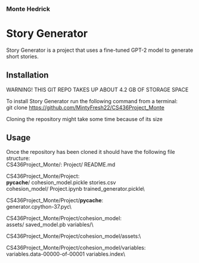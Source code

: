 ### Monte Hedrick
# Story Generator

Story Generator is a project that uses a fine-tuned GPT-2 model to generate short stories. 

## Installation

WARNING! THIS GIT REPO TAKES UP ABOUT 4.2 GB OF STORAGE SPACE

To install Story Generator run the following command from a terminal:\
git clone https://github.com/MintyFresh22/CS436Project_Monte

Cloning the repository might take some time because of its size

## Usage

Once the repository has been cloned it should have the following file structure:\
CS436Project_Monte/:
Project/  README.md

CS436Project_Monte/Project:\
__pycache__/     cohesion_model.pickle  stories.csv\
cohesion_model/  Project.ipynb          trained_generator.pickle\

CS436Project_Monte/Project/__pycache__:\
generator.cpython-37.pyc\

CS436Project_Monte/Project/cohesion_model:\
assets/  saved_model.pb  variables/\

CS436Project_Monte/Project/cohesion_model/assets:\

CS436Project_Monte/Project/cohesion_model/variables:\
variables.data-00000-of-00001  variables.index\
